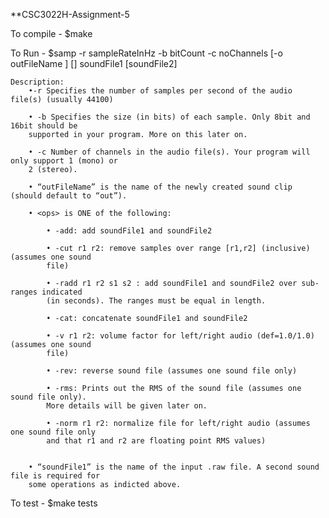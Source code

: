 **CSC3022H-Assignment-5

To compile - 
	$make

To Run - 
	$samp -r sampleRateInHz -b bitCount -c noChannels [-o outFileName ] [<ops>] soundFile1 [soundFile2]
	
	Description:
		•-r Specifies the number of samples per second of the audio file(s) (usually 44100)
		
		• -b Specifies the size (in bits) of each sample. Only 8bit and 16bit should be
		supported in your program. More on this later on.
		
		• -c Number of channels in the audio file(s). Your program will only support 1 (mono) or
		2 (stereo).
		
		• “outFileName” is the name of the newly created sound clip (should default to “out”).
		
		• <ops> is ONE of the following:
		
			• -add: add soundFile1 and soundFile2
		
			• -cut r1 r2: remove samples over range [r1,r2] (inclusive) (assumes one sound
			file)
		
			• -radd r1 r2 s1 s2 : add soundFile1 and soundFile2 over sub-ranges indicated
			(in seconds). The ranges must be equal in length.
			
			• -cat: concatenate soundFile1 and soundFile2
			
			• -v r1 r2: volume factor for left/right audio (def=1.0/1.0) (assumes one sound
			file)
			
			• -rev: reverse sound file (assumes one sound file only)
			
			• -rms: Prints out the RMS of the sound file (assumes one sound file only).
			More details will be given later on.
			
			• -norm r1 r2: normalize file for left/right audio (assumes one sound file only
			and that r1 and r2 are floating point RMS values)
			
			
		• “soundFile1” is the name of the input .raw file. A second sound file is required for
		some operations as indicted above. 

To test -
	$make tests
